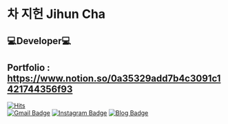 # 차 지헌 Jihun Cha

## 💻Developer💻
## Portfolio : https://www.notion.so/0a35329add7b4c3091c1421744356f93

[![Hits](https://hits.seeyoufarm.com/api/count/incr/badge.svg?url=https%3A%2F%2Fwww.notion.so%2F0a35329add7b4c3091c1421744356f93&count_bg=%23B34AD5&title_bg=%23606060&icon=&icon_color=%23D58B8B&title=Visits&edge_flat=false)](https://hits.seeyoufarm.com)
<br>
[![Gmail Badge](https://img.shields.io/badge/Gmail-d14836?style=flat-square&logo=Gmail&logoColor=white&link=mailto:jjuhee0913@gmail.com)](mailto:oadalovelace@gmail.com)
[![Instagram Badge](https://img.shields.io/badge/-Instagram-dd2a7b?style=flat-square&logo=instagram&logoColor=white&link=https://www.instagram.com/do.the.chacha/)](https://www.instagram.com/do.the.chacha/) 
[![Blog Badge](http://img.shields.io/badge/-Blog-brightgreen?style=flat-square&logo=FF5722&link=https://chaatit.tistory.com/)](https://chaatit.tistory.com/)

